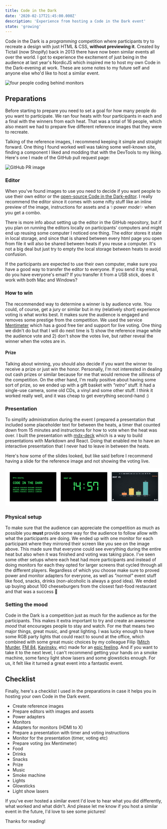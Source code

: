 ```yaml
---
title: Code in the Dark
date: '2020-02-17T21:45:00.000Z'
description: 'Experience from hosting a Code in the Dark event'
state: 'growing'
---
```


Code in the Dark is a _programming_ competition where participants try to recreate a design with just HTML & CSS, **without previewing it**. Created by Tictail (now Shopify) back in 2013 there have now been similar events all over the world. I got to experience the excitement of just being in the audience at last year's NordicJS which inspired me to host my own Code in the Dark-evening at work. These are some notes to my future self and anyone else who'd like to host a similar event.

![four people coding behind monitors](./codeinthedark.png)

## Preparations

Before starting to prepare you need to set a goal for how many people do you want to participate. We ran four heats with four participants in each and a final with the winners from each heat. That was a total of 16 people, which also meant we had to prepare five different reference images that they were to recreate.

Talking of the reference images, I recommend keeping it simple and straight forward. One thing I found worked well was taking some well-known site, finding a component I liked and modding that with the DevTools to my liking. Here's one I made of the GitHub pull request page:

![GitHub PR image](./page.png)

### Editor

When you've found images to use you need to decide if you want people to use their own editor or the [open-source Code in the Dark-editor](https://github.com/codeinthedark/editor). I really recommend the editor since it comes with some nifty stuff like an inline preview of the image, instructions for assets and a ✨*power mode*✨ when you get a combo.

There is more info about setting up the editor in the GitHub repository, but if you plan on running the editors locally on participants' computers and might end up reusing some computer I noticed one thing. The editor stores it state in local storage, and since that is shared between every html page you open from file it will also be shared between heats if you reuse a computer. It's not a big deal but just try to empty the local storage between heats to avoid confusion.

If the participants are expected to use their own computer, make sure you have a good way to transfer the editor to everyone. If you send it by email, do you have everyone's email? If you transfer it from a USB stick, does it work with both Mac and Windows?

### How to win

The recommended way to determine a winner is by audience vote. You could, of course, get a jury or similar but in my (relatively short) experience voting is what works best. It makes sure the audience is engaged and removes some prestige from the competition. We used the service [Mentimeter](https://www.mentimeter.com/) which has a good free tier and support for live voting. One thing we didn't do but that I will do next time is 1) show the reference image while the audience vote and 2) don't show the votes live, but rather reveal the winner when the votes are in.

#### Prize

Talking about winning, you should also decide if you want the winner to receive a prize or just win the honor. Personally, I'm not interested in dealing out cash prizes or similar because for me that would remove the _silliness_ of the competition. On the other hand, I'm really positive about having some sort of prize, so we ended up with a gift basket with _"retro"_ stuff. It had a single-use camera, some old CDs, a vinyl and some other stuff. I think it worked really well, and it was cheap to get everything second-hand :)

### Presentation

To simplify administration during the event I prepared a presentation that included some placeholder text for between the heats, a timer that counted down from 15 minutes and instructions for how to vote when the heat was over. I built the presentation with [mdx-deck](https://github.com/jxnblk/mdx-deck) which is a way to build presentations with Markdown and React. Doing that enabled me to have an interactive presentation that I never had to leave in between the heats.

Here's how some of the slides looked, but like said before I recommend having a slide for the reference image and not showing the voting live.

![slides from presentation](./presentation.png)

### Physical setup

To make sure that the audience can appreciate the competition as much as possible you **must** provide some way for the audience to follow allow with what the participants are doing. We ended up with one monitor for each participant where they mirrored their screen like you see on the image above. This made sure that everyone could see everything during the entire heat but also when it was finished and voting was taking place. I've seen some other setups where each heat had more participants and instead of doing monitors for each they opted for larger screens that cycled through all the different players. Regardless of which you choose make sure to proved power and monitor adapters for everyone, as well as _"normal"_ event stuff like food, snacks, drinks (non-alcoholic is always a good idea). We ended up buying about 100 cheeseburgers from the closest fast-food restaurant and that was a success 🎉

### Setting the mood

Code in the Dark is a competition just as much for the audience as for the participants. This makes it extra important to try and create an awesome _mood_ that encourages people to stay and watch. For me that means two major things, great music, and great lighting. I was lucky enough to have some RGB party lights that could react to sound at the office, which combined with some great music choices by my colleague Filip ([Mitch Murder](https://open.spotify.com/artist/7eOzCiTklgHxfpf6Mb3D2e?si=ZrwMCOX5SAqlaoeIJuKUMw), [FM 84](https://open.spotify.com/artist/1xvEo98zythSrgN69GQevk?si=Zv2bKdJ6SmKU5YSKQchd2A), [Kavinsky](https://open.spotify.com/artist/0UF7XLthtbSF2Eur7559oV?si=cD55U4iNTTWWeYh_HoB9rQ), etc) made for an [epic feeling](https://www.youtube.com/watch?v=fQGbXmkSArs). And if you want to take it to the next level, I can't recommend getting your hands on a smoke machine, some fancy light show lasers and some glowsticks enough. For us, it felt like it turned a great event into a fantastic event.

## Checklist

Finally, here's a checklist I used in the preparations in case it helps you in hosting your own Code in the Dark event.

- Create reference images
- Prepare editors with images and assets
- Power adapters
- Monitors
- Adapters for monitors (HDMI to X)
- Prepare a presentation with timer and voting instructions
- Monitor for the presentation (timer, voting etc)
- Prepare voting (ex Mentimeter)
- Food
- Drinks
- Snacks
- Prize
- Music
- Smoke machine
- Lights
- Glowsticks
- Light show lasers

If you've ever hosted a similar event I'd love to hear what you did differently, what worked and what didn't.
And please let me know if you host a similar event in the future, I'd love to see some pictures!

Thanks for reading!
